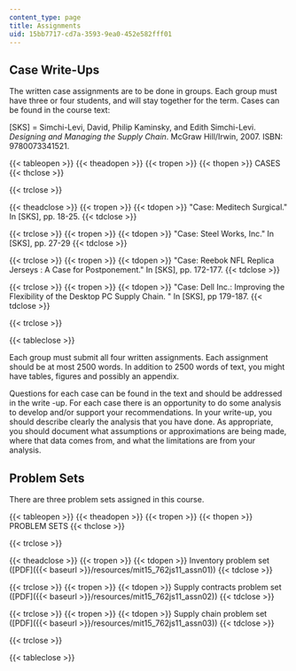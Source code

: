 ```yaml
---
content_type: page
title: Assignments
uid: 15bb7717-cd7a-3593-9ea0-452e582fff01
---
```


Case Write-Ups
--------------

The written case assignments are to be done in groups. Each group must have three or four students, and will stay together for the term. Cases can be found in the course text:

\[SKS\] = Simchi-Levi, David, Philip Kaminsky, and Edith Simchi-Levi. _Designing and Managing the Supply Chain_. McGraw Hill/Irwin, 2007. ISBN: 9780073341521.

{{< tableopen >}}
{{< theadopen >}}
{{< tropen >}}
{{< thopen >}}
CASES
{{< thclose >}}

{{< trclose >}}

{{< theadclose >}}
{{< tropen >}}
{{< tdopen >}}
"Case: Meditech Surgical." In \[SKS\], pp. 18-25.
{{< tdclose >}}

{{< trclose >}}
{{< tropen >}}
{{< tdopen >}}
"Case: Steel Works, Inc." In \[SKS\], pp. 27-29
{{< tdclose >}}

{{< trclose >}}
{{< tropen >}}
{{< tdopen >}}
"Case: Reebok NFL Replica Jerseys : A Case for Postponement." In \[SKS\], pp. 172-177.
{{< tdclose >}}

{{< trclose >}}
{{< tropen >}}
{{< tdopen >}}
"Case: Dell Inc.: Improving the Flexibility of the Desktop PC Supply Chain. " In \[SKS\], pp 179-187.
{{< tdclose >}}

{{< trclose >}}

{{< tableclose >}}

Each group must submit all four written assignments. Each assignment should be at most 2500 words. In addition to 2500 words of text, you might have tables, figures and possibly an appendix.

Questions for each case can be found in the text and should be addressed in the write -up. For each case there is an opportunity to do some analysis to develop and/or support your recommendations. In your write-up, you should describe clearly the analysis that you have done. As appropriate, you should document what assumptions or approximations are being made, where that data comes from, and what the limitations are from your analysis.

Problem Sets
------------

There are three problem sets assigned in this course.

{{< tableopen >}}
{{< theadopen >}}
{{< tropen >}}
{{< thopen >}}
PROBLEM SETS
{{< thclose >}}

{{< trclose >}}

{{< theadclose >}}
{{< tropen >}}
{{< tdopen >}}
Inventory problem set ([PDF]({{< baseurl >}}/resources/mit15_762js11_assn01))
{{< tdclose >}}

{{< trclose >}}
{{< tropen >}}
{{< tdopen >}}
Supply contracts problem set ([PDF]({{< baseurl >}}/resources/mit15_762js11_assn02))
{{< tdclose >}}

{{< trclose >}}
{{< tropen >}}
{{< tdopen >}}
Supply chain problem set ([PDF]({{< baseurl >}}/resources/mit15_762js11_assn03))
{{< tdclose >}}

{{< trclose >}}

{{< tableclose >}}
